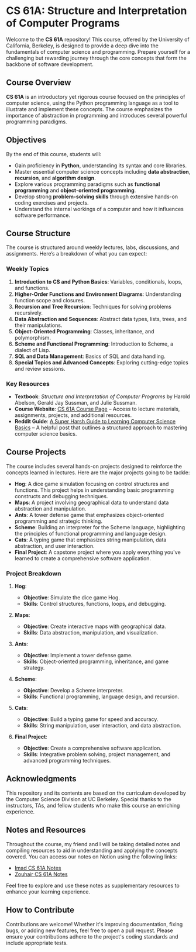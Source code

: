 # CS 61A: Structure and Interpretation of Computer Programs

Welcome to the **CS 61A** repository! This course, offered by the University of California, Berkeley, is designed to provide a deep dive into the fundamentals of computer science and programming. Prepare yourself for a challenging but rewarding journey through the core concepts that form the backbone of software development.

## Course Overview

**CS 61A** is an introductory yet rigorous course focused on the principles of computer science, using the Python programming language as a tool to illustrate and implement these concepts. The course emphasizes the importance of abstraction in programming and introduces several powerful programming paradigms.

## Objectives

By the end of this course, students will:

- Gain proficiency in **Python**, understanding its syntax and core libraries.
- Master essential computer science concepts including **data abstraction**, **recursion**, and **algorithm design**.
- Explore various programming paradigms such as **functional programming** and **object-oriented programming**.
- Develop strong **problem-solving skills** through extensive hands-on coding exercises and projects.
- Understand the internal workings of a computer and how it influences software performance.

## Course Structure

The course is structured around weekly lectures, labs, discussions, and assignments. Here’s a breakdown of what you can expect:

### Weekly Topics

1. **Introduction to CS and Python Basics**: Variables, conditionals, loops, and functions.
2. **Higher-Order Functions and Environment Diagrams**: Understanding function scope and closures.
3. **Recursion and Tree Recursion**: Techniques for solving problems recursively.
4. **Data Abstraction and Sequences**: Abstract data types, lists, trees, and their manipulations.
5. **Object-Oriented Programming**: Classes, inheritance, and polymorphism.
6. **Scheme and Functional Programming**: Introduction to Scheme, a dialect of Lisp.
7. **SQL and Data Management**: Basics of SQL and data handling.
8. **Special Topics and Advanced Concepts**: Exploring cutting-edge topics and review sessions.

### Key Resources

- **Textbook**: *Structure and Interpretation of Computer Programs* by Harold Abelson, Gerald Jay Sussman, and Julie Sussman.
- **Course Website**: [CS 61A Course Page](http://cs61a.org) – Access to lecture materials, assignments, projects, and additional resources.
- **Reddit Guide**: [A Super Harsh Guide to Learning Computer Science Basics](https://www.reddit.com/r/learnprogramming/comments/ortnef/a_super_harsh_guide_to_learning_computer_science/) – A helpful post that outlines a structured approach to mastering computer science basics.

## Course Projects

The course includes several hands-on projects designed to reinforce the concepts learned in lectures. Here are the major projects going to be tackle:

- **Hog**: A dice game simulation focusing on control structures and functions. This project helps in understanding basic programming constructs and debugging techniques.
- **Maps**: A project involving geographical data to understand data abstraction and manipulation.
- **Ants**: A tower defense game that emphasizes object-oriented programming and strategic thinking.
- **Scheme**: Building an interpreter for the Scheme language, highlighting the principles of functional programming and language design.
- **Cats**: A typing game that emphasizes string manipulation, data abstraction, and user interaction.
- **Final Project**: A capstone project where you apply everything you've learned to create a comprehensive software application.

### Project Breakdown

1. **Hog**:
   - **Objective**: Simulate the dice game Hog.
   - **Skills**: Control structures, functions, loops, and debugging.

2. **Maps**:
   - **Objective**: Create interactive maps with geographical data.
   - **Skills**: Data abstraction, manipulation, and visualization.

3. **Ants**:
   - **Objective**: Implement a tower defense game.
   - **Skills**: Object-oriented programming, inheritance, and game strategy.

4. **Scheme**:
   - **Objective**: Develop a Scheme interpreter.
   - **Skills**: Functional programming, language design, and recursion.

5. **Cats**:
   - **Objective**: Build a typing game for speed and accuracy.
   - **Skills**: String manipulation, user interaction, and data abstraction.

6. **Final Project**:
   - **Objective**: Create a comprehensive software application.
   - **Skills**: Integrative problem solving, project management, and advanced programming techniques.

## Acknowledgments

This repository and its contents are based on the curriculum developed by the Computer Science Division at UC Berkeley. Special thanks to the instructors, TAs, and fellow students who make this course an enriching experience.

## Notes and Resources

Throughout the course, my friend and I will be taking detailed notes and compiling resources to aid in understanding and applying the concepts covered. You can access our notes on Notion using the following links:

- [Imad CS 61A Notes](#)
- [Zouhair CS 61A Notes](https://www.notion.so/CS61A-Summary-Zouhair-f90ff79ac52b4f9d8a97093e4ad3aaf7?pvs=4)

Feel free to explore and use these notes as supplementary resources to enhance your learning experience.


## How to Contribute

Contributions are welcome! Whether it's improving documentation, fixing bugs, or adding new features, feel free to open a pull request. Please ensure your contributions adhere to the project's coding standards and include appropriate tests.
